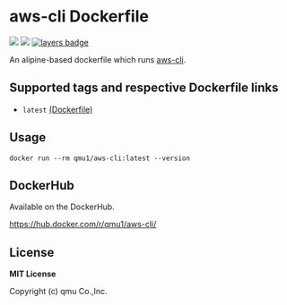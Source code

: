 # aws-cli Dockerfile 

![](https://img.shields.io/docker/pulls/qmu1/aws-cli.svg)
![](https://img.shields.io/docker/build/qmu1/aws-cli.svg)
[![layers badge](https://images.microbadger.com/badges/image/qmu1/aws-cli.svg)](https://microbadger.com/images/qmu1/aws-cli)

An alipine-based dockerfile which runs [aws-cli](https://github.com/aws/aws-cli).

## Supported tags and respective Dockerfile links

* `latest` [(Dockerfile)](https://github.com/qmu/docker-aws-cli/blob/master/Dockerfile)

## Usage

```
docker run --rm qmu1/aws-cli:latest --version
```

## DockerHub

Available on the DockerHub.

https://hub.docker.com/r/qmu1/aws-cli/

## License 

**MIT License**

Copyright (c) qmu Co.,Inc.
